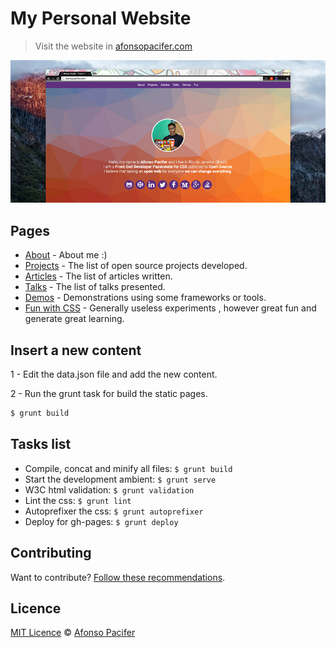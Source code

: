 # My Personal Website
> Visit the website in  [afonsopacifer.com](http://afonsopacifer.com/)

![Afonso Pacifer Website](afonso-pacifer-website.jpg)

## Pages

- [About](http://afonsopacifer.com/index.html) - About me :)
- [Projects](http://afonsopacifer.com/projects.html) - The list of open source projects developed.
- [Articles](http://afonsopacifer.com/articles.html) - The list of articles written.
- [Talks](http://afonsopacifer.com/talks.html) - The list of talks presented.
- [Demos](http://afonsopacifer.com/demos.html) - Demonstrations using some frameworks or tools.
- [Fun with CSS](http://afonsopacifer.com/fun-with-css.html) - Generally useless experiments , however great fun and generate great learning.

## Insert a new content

1 - Edit the data.json file and add the new content.

2 - Run the grunt task for build the static pages.

```sh
$ grunt build
```

## Tasks list

- Compile, concat and minify all files: `$ grunt build`
- Start the development ambient: `$ grunt serve`
- W3C html validation: `$ grunt validation`
- Lint the css: `$ grunt lint`
- Autoprefixer the css: `$ grunt autoprefixer`
- Deploy for gh-pages: `$ grunt deploy`

## Contributing

Want to contribute? [Follow these recommendations](https://github.com/afonsopacifer/my-personal-website/blob/master/CONTRIBUTING.md).

## Licence

[MIT Licence](https://github.com/afonsopacifer/my-personal-website/blob/master/LICENCE.md) © [Afonso Pacifer](http://afonsopacifer.com/)
